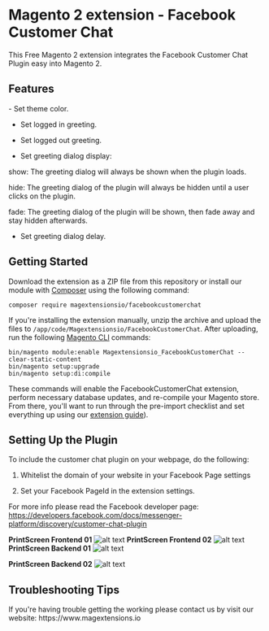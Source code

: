 <h1>Magento 2 extension - Facebook Customer Chat</h1>

This Free Magento 2 extension integrates the Facebook Customer Chat Plugin easy into Magento 2.

<h2>Features</h2>
- Set theme color.

- Set logged in greeting.

- Set logged out greeting.

- Set greeting dialog display:


show: The greeting dialog will always be shown when the plugin loads.

hide: The greeting dialog of the plugin will always be hidden until a user clicks on the plugin.

fade: The greeting dialog of the plugin will be shown, then fade away and stay hidden afterwards.

- Set greeting dialog delay.

## Getting Started

Download the extension as a ZIP file from this repository or install our module with [Composer](https://getcomposer.org/) using the following command:

```
composer require magextensionsio/facebookcustomerchat
```

If you're installing the extension manually, unzip the archive and upload the files to `/app/code/Magextensionsio/FacebookCustomerChat`. After uploading, run the following [Magento CLI](http://devdocs.magento.com/guides/v2.0/config-guide/cli/config-cli-subcommands.html) commands:

```
bin/magento module:enable Magextensionsio_FacebookCustomerChat --clear-static-content
bin/magento setup:upgrade
bin/magento setup:di:compile
```

These commands will enable the FacebookCustomerChat extension, perform necessary database updates, and re-compile your Magento store. From there, you'll want to run through the pre-import checklist and set everything up using our [extension guide](https://www.magextensions.io/)).

<h2> Setting Up the Plugin </h2>
To include the customer chat plugin on your webpage, do the following:

1. Whitelist the domain of your website in your Facebook Page settings

2. Set your Facebook PageId in the extension settings.

For more info please read the Facebook developer page: https://developers.facebook.com/docs/messenger-platform/discovery/customer-chat-plugin


<b>PrintScreen Frontend 01</b>
![alt text](https://www.magextensions.io/wp-content/uploads/2018/04/Schermafdruk-van-2018-04-21-18-07-27.png)
<b>PrintScreen Frontend 02</b>
![alt text](https://www.magextensions.io/wp-content/uploads/2018/04/Schermafdruk-van-2018-04-21-20-39-09.png)
<b>PrintScreen Backend 01</b>
![alt text](https://www.magextensions.io/wp-content/uploads/2018/04/Schermafdruk-van-2018-04-23-14-19-57.png)

<b>PrintScreen Backend 02</b>
![alt text](https://www.magextensions.io/wp-content/uploads/2018/04/Schermafdruk-van-2018-04-23-14-20-24.png)

<h2> Troubleshooting Tips </h2>
If you're having trouble getting the working please contact us by visit our website: https://www.magextensions.io